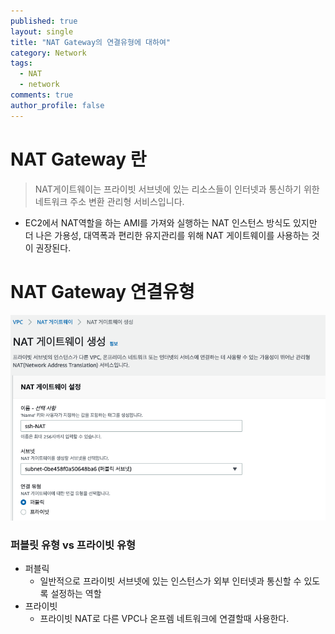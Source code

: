 ```yaml
---
published: true
layout: single
title: "NAT Gateway의 연결유형에 대하여"
category: Network
tags:
  - NAT
  - network
comments: true
author_profile: false
---
```



NAT Gateway 란
=============

> NAT게이트웨이는 프라이빗 서브넷에 있는 리소스들이 인터넷과 통신하기 위한 네트워크 주소 변환 관리형 서비스입니다.

- EC2에서 NAT역할을 하는 AMI를 가져와 실행하는 NAT 인스턴스 방식도 있지만 더 나은 가용성, 대역폭과 편리한 유지관리를 위해 NAT 게이트웨이를 사용하는 것이 권장된다.

# NAT Gateway 연결유형
![natgateway-create](../../assets/images/post/natgateway-create.png)
### 퍼블릿 유형 vs 프라이빗 유형
- 퍼블릭
  - 일반적으로 프라이빗 서브넷에 있는 인스턴스가 외부 인터넷과 통신할 수 있도록 설정하는 역할
- 프라이빗
  - 프라이빗 NAT로 다른 VPC나 온프렘 네트워크에 연결할때 사용한다.